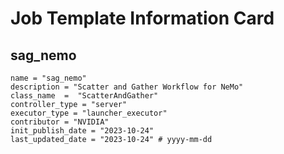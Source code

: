 # Job Template Information Card

## sag_nemo
    name = "sag_nemo"
    description = "Scatter and Gather Workflow for NeMo" 
    class_name  =  "ScatterAndGather"
    controller_type = "server"
    executor_type = "launcher_executor"
    contributor = "NVIDIA"
    init_publish_date = "2023-10-24"
    last_updated_date = "2023-10-24" # yyyy-mm-dd
